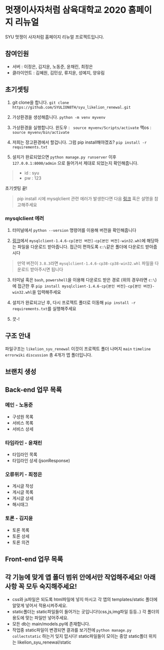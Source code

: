 
# 멋쟁이사자처럼 삼육대학교 2020 홈페이지 리뉴얼

 SYU 멋쟁이 사자처럼 홈페이지 리뉴얼 프로젝트입니다. 

## 참여인원

 - 서버 : 이정은, 김지윤, 노동준, 윤채린, 최정은
 - 클라이언트 : 김혜원, 김민상, 류지윤, 성예지, 양유림 

## 초기셋팅

1. git clone을 합니다.  `git clone https://github.com/SYULION8TH/syu_likelion_renewal.git`

2. 가상환경을 생성해줍니다.  `python -m venv myvenv`

3. 가상환경을 실행합니다. 윈도우 : ` source myvenv/Scripts/activate` 맥os : `source myvenv/bin/activate`

4. 저희는 장고환경에서 할겁니다. 그럼 pip install해야겠죠? `pip install -r requirements.txt`

5. 설치가 완료되었으면 `python manage.py runserver` 이후 `127.0.0.1:8000/admin` 으로 들어가서 제대로 되었는지 확인해줍니다. 
 
 >- id : syu
 >- pw : 123
 
 초기셋팅 끝! 
 
 >  pip install 시에 mysqlclient 관련 에러가 발생한다면 다음 [링크](https://victorydntmd.tistory.com/275) 혹은 설명을 참고해주세요
 
 ### mysqlclient 에러
 
 1. 터미널에서 `python --version` 명령어를 이용해 버전을 확인해줍니다
 
 2. [링크](https://www.lfd.uci.edu/~gohlke/pythonlibs/#mysqlclient)에서 `mysqlclient‑1.4.6‑cp[본인 버전]‑cp[본인 버전]‑win32.whl`에 해당하는 파일을 다운로드 받아줍니다. 접근이 편하도록 `c:\`같은 폴더에 다운로드 받아줍시다
 > 만약 버전이 `3.8.3`라면 `mysqlclient-1.4.6-cp38-cp38-win32.whl` 파일을 다운로드 받아주시면 됩니다
 
 3. 터미널 혹은 `bash`, `powershell`을 이용해 다운로드 받은 경로 (위의 경우라면 `c:\`)에 접근한 후 `pip install mysqlclient-1.4.6-cp{본인 버전}-cp{본인 버전}-win32.whl`을 입력해주세요
 
 4. 설치가 완료되고난 후, 다시 프로젝트 폴더로 이동해 `pip install -r requirements.txt`를 실행해주세요
 
 5. 끗-!
 
 ## 구조 안내
 
  파일구조는 `likelion_syu_renewal` 이것이 프로젝트 폴더
  나머지 `main` `timeline` `errorwiki` `discussion` 총 4개가 앱 폴더입니다.
  
  ## 브랜치 생성 
  
  
  ## Back-end 업무 목록
  
  ### 메인 - 노동준
   - 구성원 목록
   - 서비스 목록
   - 서비스 상세 
   
  ### 타임라인 - 윤채린
   - 타임라인 목록
   - 타임라인 상세 (jsonResponse)
   
  ### 오류위키 - 최정은 
   - 게시글 작성
   - 게시글 목록
   - 게시글 상세
   - 해시태그 
   
  ### 토론 - 김지윤 
   - 토론 목록
   - 토론 상세
   - 토론 의견 
  
 ## Front-end 업무 목록 
 
  ## 각 기능에 맞게 앱 폴더 범위 안에서만 작업해주세요! 아래 사항 꼭 모두 숙지해주세요!
  
  - css와 js파일은 되도록 html파일에 넣지 마시고 각 앱의 templates/static 폴더에 알맞게 넣어서 적용시켜주세요.
  - static폴더는 static파일들이 들어가는 곳입니다!(css,js,img파일 등등..) 각 폴더의 용도에 맞는 파일만 넣어주세요.
  - 모든 db는 main/models.py에 존재합니다.
  - 작업중 static파일이 변경되면 결과를 보기전에 `python manage.py collectstatic` 하는거 잊지 맙시다! static파일들이 모이는 중앙 static폴더 위치는 likelion_syu_renewal/static
  
  
  
